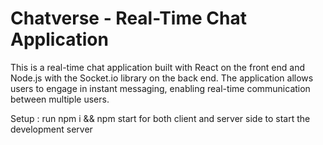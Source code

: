 # Chatverse - Real-Time Chat Application

This is a real-time chat application built with React on the front end and Node.js with the Socket.io library on the back end. The application allows users to engage in instant messaging, enabling real-time communication between multiple users.

Setup :
  run npm i && npm start for both client and server side to start the development server
